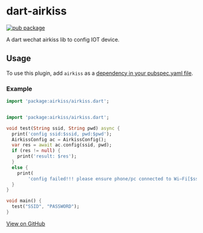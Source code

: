 # dart-airkiss

[![pub package](https://img.shields.io/pub/v/url_launcher.svg)](https://pub.dartlang.org/packages/url_launcher)

A dart wechat airkiss lib to config IOT device.

## Usage
To use this plugin, add `airkiss` as a [dependency in your pubspec.yaml file](https://flutter.io/platform-plugins/).

### Example

``` dart
import 'package:airkiss/airkiss.dart';


import 'package:airkiss/airkiss.dart';

void test(String ssid, String pwd) async {
  print('config ssid:$ssid, pwd:$pwd');
  AirkissConfig ac = AirkissConfig();
  var res = await ac.config(ssid, pwd);
  if (res != null) {
    print('result: $res');
  }
  else {
    print(
        'config failed!!! please ensure phone/pc connected to Wi—Fi[$ssid] with 2.4GHz Channel(NOT 5GHz Channel)');
  }
}

void main() {
  test("SSID", "PASSWORD");
}
```


[View on GitHub](https://github.com/sintrb/dart-airkiss/)